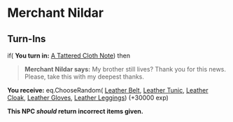 # Merchant Nildar
## Turn-Ins





if( **You turn in:** [A Tattered Cloth Note](/item/18903)) then


>**Merchant Nildar says:** My brother still lives? Thank you for this news. Please, take this with my deepest thanks.


 **You receive:** eq.ChooseRandom( [Leather Belt](/item/2007), [Leather Tunic](/item/2004), [Leather Cloak](/item/2006), [Leather Gloves](/item/2010), [Leather Leggings](/item/2011)) (+30000 exp)

**This NPC *should* return incorrect items given.**

